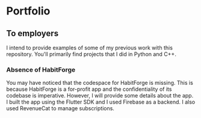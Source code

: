 # Portfolio
## To employers
I intend to provide examples of some of my previous work with this repository. You'll primarily find projects that I did in Python and C++. 
### Absence of HabitForge
You may have noticed that the codespace for HabitForge is missing. This is because HabitForge is a for-profit app and the confidentiality of its codebase is imperative. However, I will provide some details about the app. I built the app using the Flutter SDK and I used Firebase as a backend. I also used RevenueCat to manage subscriptions. 
